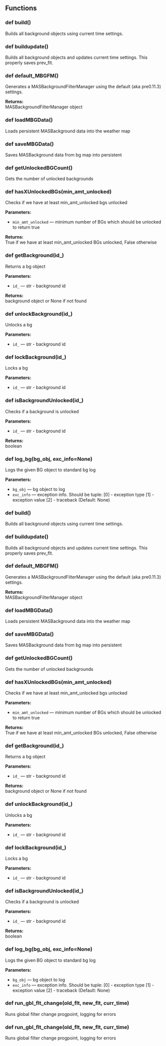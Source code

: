 ## Functions

### def build()

Builds all background objects using current time settings.

### def buildupdate()

Builds all background objects and updates current time settings. This properly saves prev_flt.

### def default_MBGFM()

Generates a MASBackgroundFilterManager using the default (aka pre0.11.3) settings.

**Returns:**<br>
MASBackgroundFilterManager object

### def loadMBGData()

Loads persistent MASBackground data into the weather map

### def saveMBGData()

Saves MASBackground data from bg map into persistent

### def getUnlockedBGCount()

Gets the number of unlocked backgrounds

### def hasXUnlockedBGs(min_amt_unlocked)

Checks if we have at least min_amt_unlocked bgs unlocked

**Parameters:**
- `min_amt_unlocked` &mdash; minimum number of BGs which should be unlocked to return true


**Returns:**<br>
True if we have at least min_amt_unlocked BGs unlocked, False otherwise

### def getBackground(id_)

Returns a bg object

**Parameters:**
- `id_` &mdash; str - background id


**Returns:**<br>
background object or None if not found

### def unlockBackground(id_)

Unlocks a bg

**Parameters:**
- `id_` &mdash; str - background id


### def lockBackground(id_)

Locks a bg

**Parameters:**
- `id_` &mdash; str - background id


### def isBackgroundUnlocked(id_)

Checks if a background is unlocked

**Parameters:**
- `id_` &mdash; str - background id


**Returns:**<br>
boolean

### def log_bg(bg_obj, exc_info=None)

Logs the given BG object to standard bg log

**Parameters:**
- `bg_obj` &mdash; bg object to log
- `exc_info` &mdash; exception info. Should be tuple: [0] - exception type [1] - exception value [2] - traceback (Default: None)


### def build()

Builds all background objects using current time settings.

### def buildupdate()

Builds all background objects and updates current time settings. This properly saves prev_flt.

### def default_MBGFM()

Generates a MASBackgroundFilterManager using the default (aka pre0.11.3) settings.

**Returns:**<br>
MASBackgroundFilterManager object

### def loadMBGData()

Loads persistent MASBackground data into the weather map

### def saveMBGData()

Saves MASBackground data from bg map into persistent

### def getUnlockedBGCount()

Gets the number of unlocked backgrounds

### def hasXUnlockedBGs(min_amt_unlocked)

Checks if we have at least min_amt_unlocked bgs unlocked

**Parameters:**
- `min_amt_unlocked` &mdash; minimum number of BGs which should be unlocked to return true


**Returns:**<br>
True if we have at least min_amt_unlocked BGs unlocked, False otherwise

### def getBackground(id_)

Returns a bg object

**Parameters:**
- `id_` &mdash; str - background id


**Returns:**<br>
background object or None if not found

### def unlockBackground(id_)

Unlocks a bg

**Parameters:**
- `id_` &mdash; str - background id


### def lockBackground(id_)

Locks a bg

**Parameters:**
- `id_` &mdash; str - background id


### def isBackgroundUnlocked(id_)

Checks if a background is unlocked

**Parameters:**
- `id_` &mdash; str - background id


**Returns:**<br>
boolean

### def log_bg(bg_obj, exc_info=None)

Logs the given BG object to standard bg log

**Parameters:**
- `bg_obj` &mdash; bg object to log
- `exc_info` &mdash; exception info. Should be tuple: [0] - exception type [1] - exception value [2] - traceback (Default: None)


### def run_gbl_flt_change(old_flt, new_flt, curr_time)

Runs global filter change progpoint, logging for errors

### def run_gbl_flt_change(old_flt, new_flt, curr_time)

Runs global filter change progpoint, logging for errors

